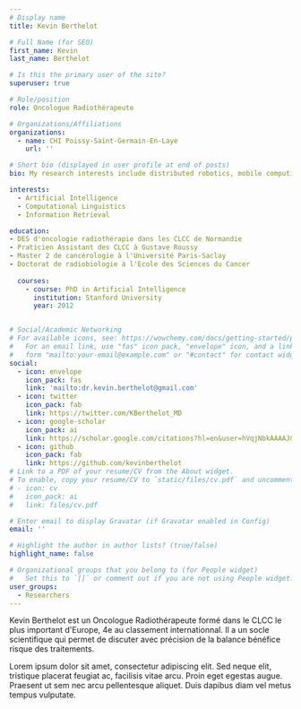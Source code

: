 ```yaml
---
# Display name
title: Kevin Berthelot

# Full Name (for SEO)
first_name: Kevin
last_name: Berthelot

# Is this the primary user of the site?
superuser: true

# Role/position
role: Oncologue Radiothérapeute

# Organizations/Affiliations
organizations:
  - name: CHI Poissy-Saint-Germain-En-Laye
    url: ''

# Short bio (displayed in user profile at end of posts)
bio: My research interests include distributed robotics, mobile computing and programmable matter.

interests:
  - Artificial Intelligence
  - Computational Linguistics
  - Information Retrieval

education:
- DES d'oncologie radiothérapie dans les CLCC de Normandie
- Praticien Assistant des CLCC à Gustave Roussy
- Master 2 de cancérologie à l'Université Paris-Saclay
- Doctorat de radiobiologie à l'Ecole des Sciences du Cancer
  
  courses:
    - course: PhD in Artificial Intelligence
      institution: Stanford University
      year: 2012


# Social/Academic Networking
# For available icons, see: https://wowchemy.com/docs/getting-started/page-builder/#icons
#   For an email link, use "fas" icon pack, "envelope" icon, and a link in the
#   form "mailto:your-email@example.com" or "#contact" for contact widget.
social:
  - icon: envelope
    icon_pack: fas
    link: 'mailto:dr.kevin.berthelot@gmail.com'
  - icon: twitter
    icon_pack: fab
    link: https://twitter.com/KBerthelot_MD
  - icon: google-scholar
    icon_pack: ai
    link: https://scholar.google.com/citations?hl=en&user=hVqjNbkAAAAJ&view_op=list_works&gmla=AJ1KiT13xotTpBLcTvj79YUQOvz6-15Jx0o8KJYZbhBkVGsdBR7bZt3YCCncNXEoajoLFlHccA7-RY18Wp5mfJLc
  - icon: github
    icon_pack: fab
    link: https://github.com/kevinberthelot
# Link to a PDF of your resume/CV from the About widget.
# To enable, copy your resume/CV to `static/files/cv.pdf` and uncomment the lines below.
# - icon: cv
#   icon_pack: ai
#   link: files/cv.pdf

# Enter email to display Gravatar (if Gravatar enabled in Config)
email: ''

# Highlight the author in author lists? (true/false)
highlight_name: false

# Organizational groups that you belong to (for People widget)
#   Set this to `[]` or comment out if you are not using People widget.
user_groups:
  - Researchers
---
```


Kevin Berthelot est un Oncologue Radiothérapeute formé dans le CLCC le plus important d'Europe, 4e au classement internationnal. Il a un socle scientifique qui permet de discuter avec précision de la balance bénéfice risque des traitements.

Lorem ipsum dolor sit amet, consectetur adipiscing elit. Sed neque elit, tristique placerat feugiat ac, facilisis vitae arcu. Proin eget egestas augue. Praesent ut sem nec arcu pellentesque aliquet. Duis dapibus diam vel metus tempus vulputate.

